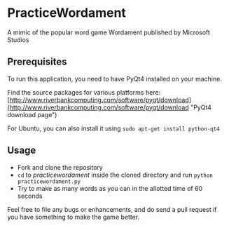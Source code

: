 PracticeWordament
=================

A mimic of the popular word game Wordament published by Microsoft Studios

Prerequisites
-------------
To run this application, you need to have PyQt4 installed on your machine. 

Find the source packages for various platforms here: [http://www.riverbankcomputing.com/software/pyqt/download](http://www.riverbankcomputing.com/software/pyqt/download "PyQt4 download page")

For Ubuntu, you can also install it using `sudo apt-get install python-qt4` 

Usage
-----
- Fork and clone the repository
- `cd` to *practicewordament* inside the cloned directory and run `python practicewordament.py`
- Try to make as many words as you can in the allotted time of 60 seconds

Feel free to file any bugs or enhancements, and do send a pull request if you have something to make the game better. 